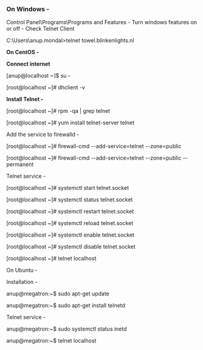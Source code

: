 ### On Windows - 

Control Panel\Programs\Programs and Features - Turn windows features on or off - Check Telnet Client

C:\Users\anup.mondal>telnet towel.blinkenlights.nl

__On CentOS -__

__Connect internet__

[anup@localhost ~]$ su -  

[root@localhost ~]# dhclient -v  

__Install Telnet -__  

[root@localhost ~]# rpm -qa | grep telnet  

[root@localhost ~]# yum install telnet-server telnet  

Add the service to firewalld -  

[root@localhost ~]# firewall-cmd --add-service=telnet --zone=public  

[root@localhost ~]# firewall-cmd --add-service=telnet --zone=public --permanent  

Telnet service -  

[root@localhost ~]# systemctl start telnet.socket  

[root@localhost ~]# systemctl status telnet.socket  

[root@localhost ~]# systemctl restart telnet.socket  

[root@localhost ~]# systemctl reload telnet.socket  

[root@localhost ~]# systemctl enable telnet.socket  

[root@localhost ~]# systemctl disable telnet.socket  

[root@localhost ~]# telnet localhost  

On Ubuntu -   

Installation -   

anup@megatron:~$ sudo apt-get update  

anup@megatron:~$ sudo apt-get install telnetd  

Telnet service -  

anup@megatron:~$ sudo systemctl status inetd  

anup@megatron:~$ telnet localhost  
